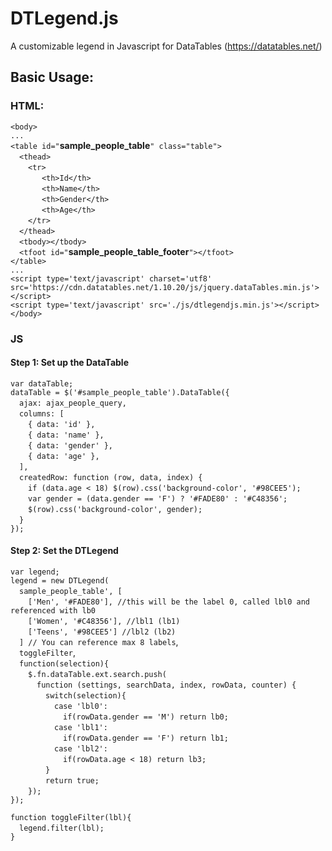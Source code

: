 # DTLegend.js
A customizable legend in Javascript for DataTables (https://datatables.net/)

<h2>Basic Usage:</h2>

<h3>HTML:</h3>

`<body>`<br/>
`...`<br/>
`<table id="`**sample_people_table**`" class="table">`<br/>
&emsp;`<thead>`<br/>
&emsp;&emsp;`<tr>`<br/>
&emsp; &emsp; &emsp;`<th>Id</th>`<br/>
&emsp; &emsp; &emsp;`<th>Name</th>`<br/>
&emsp; &emsp; &emsp;`<th>Gender</th>`<br/>
&emsp; &emsp; &emsp;`<th>Age</th>`<br/>
&emsp;&emsp;`</tr>`<br/>
&emsp;`</thead>`<br/>
&emsp;`<tbody></tbody>`<br/>
&emsp;`<tfoot id="`**sample_people_table_footer**`"></tfoot>`<br/>
`</table>`<br/>
`...`<br/>
`<script type='text/javascript' charset='utf8' src='https://cdn.datatables.net/1.10.20/js/jquery.dataTables.min.js'></script>`<br/>
`<script type='text/javascript' src='./js/dtlegendjs.min.js'></script>`<br/>
`</body>`


<h3>JS</h3>

<h4>Step 1: Set up the DataTable</h4>

`var dataTable;`<br/>
`dataTable = $('#sample_people_table').DataTable({`<br/>
&emsp;`ajax: ajax_people_query,`<br/>
&emsp;`columns: [`<br/>
&emsp;&emsp;`{ data: 'id' },`<br/>
&emsp;&emsp;`{ data: 'name' },`<br/>
&emsp;&emsp;`{ data: 'gender' },`<br/>
&emsp;&emsp;`{ data: 'age' },`<br/>
&emsp;`],`<br/>
&emsp;`createdRow: function (row, data, index) {`<br/>
&emsp;&emsp;`if (data.age < 18) $(row).css('background-color', '#98CEE5');`<br/>
&emsp;&emsp;`var gender = (data.gender == 'F') ? '#FADE80' : '#C48356';`<br/>
&emsp;&emsp;`$(row).css('background-color', gender);`<br/>
&emsp;`}`<br/>
`});`<br/>

<h4>Step 2: Set the DTLegend</h4>

`var legend;`<br/>
`legend = new DTLegend(`<br/>
&emsp;`sample_people_table', [`<br/>
&emsp;&emsp;`['Men', '#FADE80'], //this will be the label 0, called lbl0 and referenced with lb0`<br/> 
&emsp;&emsp;`['Women', '#C48356'], //lbl1 (lb1)`<br/>
&emsp;&emsp;`['Teens', '#98CEE5'] //lbl2 (lb2)`<br/>
&emsp;`] // You can reference max 8 labels`,<br/>
&emsp;`toggleFilter`,<br/>
&emsp;`function(selection){`<br/>
&emsp;&emsp;`$.fn.dataTable.ext.search.push(`<br/>
&emsp;&emsp;&emsp;`function (settings, searchData, index, rowData, counter) {`<br/>
&emsp;&emsp;&emsp;&emsp;`switch(selection){`<br/>
&emsp;&emsp;&emsp;&emsp;&emsp;`case 'lbl0':`<br/>
&emsp;&emsp;&emsp;&emsp;&emsp;&emsp;`if(rowData.gender == 'M') return lb0;`<br/>
&emsp;&emsp;&emsp;&emsp;&emsp;`case 'lbl1':`<br/>
&emsp;&emsp;&emsp;&emsp;&emsp;&emsp;`if(rowData.gender == 'F') return lb1;`<br/>
&emsp;&emsp;&emsp;&emsp;&emsp;`case 'lbl2':`<br/>
&emsp;&emsp;&emsp;&emsp;&emsp;&emsp;`if(rowData.age < 18) return lb3;`<br/>
&emsp;&emsp;&emsp;&emsp;`}`<br/>
&emsp;&emsp;&emsp;&emsp;`return true;`<br/>
&emsp;&emsp;`});`<br/>
`});`<br/>

`function toggleFilter(lbl){`<br/>
&emsp;`legend.filter(lbl);`<br/>
`}`


